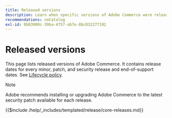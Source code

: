 ```yaml
---
title: Released versions
description: Learn when specific versions of Adobe Commerce were released.
recommendations: noCatalog
exl-id: 9b03900c-39ba-4757-ab7e-8bc832277192
---
```

# Released versions

This page lists released versions of Adobe Commerce. It contains release dates for every minor, patch, and security release and end-of-support dates. See [Lifecycle policy](lifecycle-policy.md).

>[!NOTE]
>
>Adobe recommends installing or upgrading Adobe Commerce to the latest security patch available for each release.

{{$include /help/_includes/templated/release/core-releases.md}}
